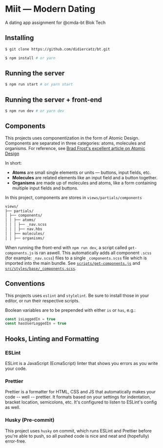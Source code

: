 # Miit — Modern Dating

A dating app assignment for @cmda-bt Blok Tech

## Installing

```bash
$ git clone https://github.com/didiercatz/bt.git
```

```bash
$ npm install # or yarn
```

## Running the server

```bash
$ npm run start # or yarn start
```

## Running the server + front-end

```bash
$ npm run dev # or yarn dev
```

## Components

This projects uses componentization in the form of Atomic Design. Components are separated in three categories: atoms, molecules and organisms. For reference, see [Brad Frost's excellent article on Atomic Design](https://bradfrost.com/blog/post/atomic-web-design/)

In short:

- **Atoms** are small single elements or units — buttons, input fields, etc.
- **Molecules** are related elements like an input field and a button together.
- **Organisms** are made up of molecules and atoms, like a form containing multiple input fields and buttons.

In this project, components are stores in `views/partials/components`

```bash
views/
├── partials/
│ ├── components/
│ │ ├── atoms/
│ │ │ ├── _nav.scss
│ │ │ ├── nav.hbs
│ │ ├── molecules/
│ │ ├── organisms/
```

When running the front-end with `npm run dev`, a script called `get-components.js` is ran aswell. This automatically adds all component `.scss` (for example: `_nav.scss`) files to a single `_components.scss` file which is imported into the main bundle. See [`scripts/get-components.js`](https://github.com/didiercatz/bt/blob/master/scripts/get-components.js) and [`src/styles/base/_components.scss`](https://github.com/didiercatz/bt/blob/master/src/styles/base/_components.scss).

## Conventions

This projects uses `eslint` and `stylelint`. Be sure to install those in your editor, or run their respective scripts.

Boolean variables are to be prepended with either `is` or `has`, e.g.:

```js
const isLoggedIn = true
const hasUserLoggedIn = true
```

## Hooks, Linting and Formatting

### ESLint

ESLint is a JavaScript (EcmaScript) linter that shows you errors as you write your code.

### Prettier

Prettier is a formatter for HTML, CSS and JS that automatically makes your code -- well -- prettier. It formats based on your settings for indentation, bracket location, semicolons, etc. It's configured to listen to ESLint's config as well.

### Husky (Pre-commit)
This project uses `husky` on commit, which runs ESLint and Prettier before you're able to push, so all pushed code is nice and neat and (hopefully) error-free.
